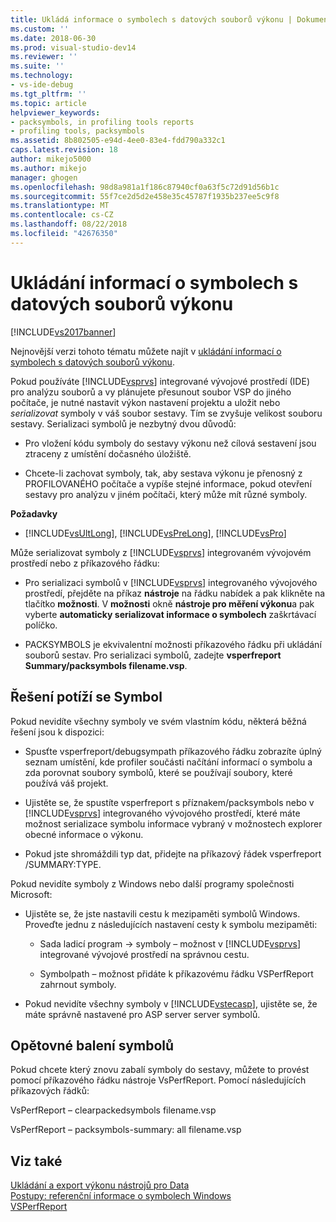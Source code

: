 ```yaml
---
title: Ukládá informace o symbolech s datových souborů výkonu | Dokumentace Microsoftu
ms.custom: ''
ms.date: 2018-06-30
ms.prod: visual-studio-dev14
ms.reviewer: ''
ms.suite: ''
ms.technology:
- vs-ide-debug
ms.tgt_pltfrm: ''
ms.topic: article
helpviewer_keywords:
- packsymbols, in profiling tools reports
- profiling tools, packsymbols
ms.assetid: 8b802505-e94d-4ee0-83e4-fdd790a332c1
caps.latest.revision: 18
author: mikejo5000
ms.author: mikejo
manager: ghogen
ms.openlocfilehash: 98d8a981a1f186c87940cf0a63f5c72d91d56b1c
ms.sourcegitcommit: 55f7ce2d5d2e458e35c45787f1935b237ee5c9f8
ms.translationtype: MT
ms.contentlocale: cs-CZ
ms.lasthandoff: 08/22/2018
ms.locfileid: "42676350"
---
```

# <a name="saving-symbol-information-with-performance-data-files"></a>Ukládání informací o symbolech s datových souborů výkonu
[!INCLUDE[vs2017banner](../includes/vs2017banner.md)]

Nejnovější verzi tohoto tématu můžete najít v [ukládání informací o symbolech s datových souborů výkonu](https://docs.microsoft.com/visualstudio/profiling/saving-symbol-information-with-performance-data-files).  
  
Pokud používáte [!INCLUDE[vsprvs](../includes/vsprvs-md.md)] integrované vývojové prostředí (IDE) pro analýzu souborů a vy plánujete přesunout soubor VSP do jiného počítače, je nutné nastavit výkon nastavení projektu a uložit nebo *serializovat* symboly v váš soubor sestavy. Tím se zvyšuje velikost souboru sestavy. Serializaci symbolů je nezbytný dvou důvodů:  
  
-   Pro vložení kódu symboly do sestavy výkonu než cílová sestavení jsou ztraceny z umístění dočasného úložiště.  
  
-   Chcete-li zachovat symboly, tak, aby sestava výkonu je přenosný z PROFILOVANÉHO počítače a vypíše stejné informace, pokud otevření sestavy pro analýzu v jiném počítači, který může mít různé symboly.  
  
 **Požadavky**  
  
-   [!INCLUDE[vsUltLong](../includes/vsultlong-md.md)], [!INCLUDE[vsPreLong](../includes/vsprelong-md.md)], [!INCLUDE[vsPro](../includes/vspro-md.md)]  
  
 Může serializovat symboly z [!INCLUDE[vsprvs](../includes/vsprvs-md.md)] integrovaném vývojovém prostředí nebo z příkazového řádku:  
  
-   Pro serializaci symbolů v [!INCLUDE[vsprvs](../includes/vsprvs-md.md)] integrovaného vývojového prostředí, přejděte na příkaz **nástroje** na řádku nabídek a pak klikněte na tlačítko **možnosti**. V **možnosti** okně **nástroje pro měření výkonu**a pak vyberte **automaticky serializovat informace o symbolech** zaškrtávací políčko.  
  
-   PACKSYMBOLS je ekvivalentní možnosti příkazového řádku při ukládání souborů sestav. Pro serializaci symbolů, zadejte **vsperfreport Summary/packsymbols filename.vsp**.  
  
## <a name="troubleshooting-symbol-problems"></a>Řešení potíží se Symbol  
 Pokud nevidíte všechny symboly ve svém vlastním kódu, některá běžná řešení jsou k dispozici:  
  
-   Spusťte vsperfreport/debugsympath příkazového řádku zobrazíte úplný seznam umístění, kde profiler součásti načítání informací o symbolu a zda porovnat soubory symbolů, které se používají soubory, které používá váš projekt.  
  
-   Ujistěte se, že spustíte vsperfreport s příznakem/packsymbols nebo v [!INCLUDE[vsprvs](../includes/vsprvs-md.md)] integrovaného vývojového prostředí, které máte možnost serializace symbolu informace vybraný v možnostech explorer obecné informace o výkonu.  
  
-   Pokud jste shromáždili typ dat, přidejte na příkazový řádek vsperfreport /SUMMARY:TYPE.  
  
 Pokud nevidíte symboly z Windows nebo další programy společnosti Microsoft:  
  
-   Ujistěte se, že jste nastavili cestu k mezipaměti symbolů Windows. Proveďte jednu z následujících nastavení cesty k symbolu mezipaměti:  
  
    -   Sada ladicí program -> symboly – možnost v [!INCLUDE[vsprvs](../includes/vsprvs-md.md)] integrované vývojové prostředí na správnou cestu.  
  
    -   Symbolpath – možnost přidáte k příkazovému řádku VSPerfReport zahrnout symboly.  
  
-   Pokud nevidíte všechny symboly v [!INCLUDE[vstecasp](../includes/vstecasp-md.md)], ujistěte se, že máte správně nastavené pro ASP server server symbolů.  
  
## <a name="repacking-symbols"></a>Opětovné balení symbolů  
 Pokud chcete který znovu zabalí symboly do sestavy, můžete to provést pomocí příkazového řádku nástroje VsPerfReport. Pomocí následujících příkazových řádků:  
  
 VsPerfReport – clearpackedsymbols filename.vsp  
  
 VsPerfReport – packsymbols-summary: all filename.vsp  
  
## <a name="see-also"></a>Viz také  
 [Ukládání a export výkonu nástrojů pro Data](../profiling/saving-and-exporting-performance-tools-data.md)   
 [Postupy: referenční informace o symbolech Windows](../profiling/how-to-reference-windows-symbol-information.md)   
 [VSPerfReport](../profiling/vsperfreport.md)



